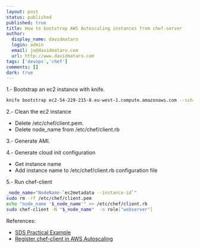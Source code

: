 ```yaml
---
layout: post
status: published
published: true
title: How to bootstrap AWS Autoscaling instances from chef-server
author:
  display_name: davidmataro
  login: admin
  email: jo@davidmataro.com
  url: http://www.davidmataro.com
tags: ['devops','chef']
comments: []
dark: true
---
```



1.- Bootstrap an ec2 instance with knife.

```bash
knife bootstrap ec2-54-229-215-8.eu-west-1.compute.amazonaws.com --ssh-user ubuntu --sudo --identity-file ~/.ec2/my.pem --environment production --node-name myserver --secret-file .chef/encrypted_data_bag_secret --run-list 'role[base],role[webserver]'
```

2.- Clean the ec2 instance

* Delete /etc/chef/client.pem.
* Delete node_name from /etc/chef/client.rb


3.- Generate AMI.

4.- Generate cloud init configuration

* Get instance name
* Add instance name to /etc/chef/client.rb configuration file

5.- Run chef-client

```bash
_node_name="NodeName-`ec2metadata --instance-id`"
sudo rm -rf /etc/chef/client.pem
echo "node_name '$_node_name'" >> /etc/chef/client.rb
sudo chef-client -N "$_node_name"  -o role["webserver"]
```


References:

* [SDS Practical Example](https://securosis.com/assets/library/reports/SDS-Practical-Example.pdf)
* [Register chef-client in AWS Autoscaling](http://www.tothenew.com/blog/register-chef-client-in-aws-autoscaling/)
